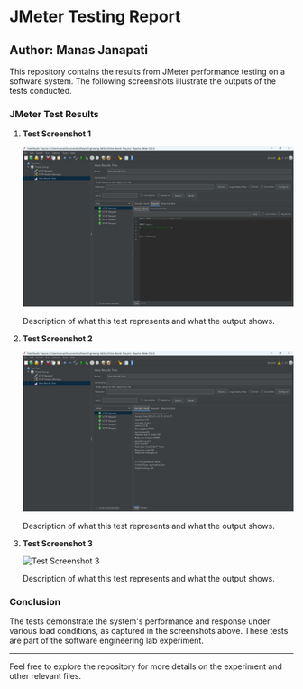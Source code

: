 # JMeter Testing Report

## Author: Manas Janapati

This repository contains the results from JMeter performance testing on a software system. The following screenshots illustrate the outputs of the tests conducted.

### JMeter Test Results

1. **Test Screenshot 1**
   
   ![Test Screenshot 1](https://github.com/manas-janapati/python_projects/blob/main/JMeter-Testing-Project/screenshots/WhatsApp%20Image%202025-02-18%20at%203.35.43%20PM.jpeg)

   Description of what this test represents and what the output shows.

2. **Test Screenshot 2**
   
   ![Test Screenshot 2](https://github.com/manas-janapati/python_projects/blob/main/JMeter-Testing-Project/screenshots/WhatsApp%20Image%202025-02-18%20at%203.35.44%20PM%20(1).jpeg)

   Description of what this test represents and what the output shows.

3. **Test Screenshot 3**
   
   ![Test Screenshot 3](https://github.com/Jaswanth-e/Software-engineering-lab/blob/main/Experiment%203/BU22CSEN0100639/screenshots/Screenshot%202025-01-20%20154926.png)

   Description of what this test represents and what the output shows.

### Conclusion

The tests demonstrate the system's performance and response under various load conditions, as captured in the screenshots above. These tests are part of the software engineering lab experiment.

---

Feel free to explore the repository for more details on the experiment and other relevant files.
